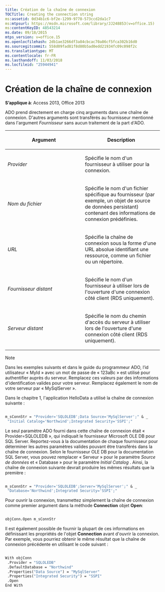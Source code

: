 ```yaml
---
title: Création de la chaîne de connexion
TOCTitle: Creating the connection string
ms:assetid: 0d34b1c6-bf2e-1299-9778-573ccd2da1c7
ms:mtpsurl: https://msdn.microsoft.com/library/JJ248853(v=office.15)
ms:contentKeyID: 48543214
ms.date: 09/18/2015
mtps_version: v=office.15
ms.openlocfilehash: 2db1ae3266df3a84cbcac70a86cf5fca302b16d0
ms.sourcegitcommit: 558d09fad81f8d80b5ad0edd21934fc09c098f2c
ms.translationtype: MT
ms.contentlocale: fr-FR
ms.lasthandoff: 11/03/2018
ms.locfileid: "25944941"
---
```

# <a name="creating-the-connection-string"></a>Création de la chaîne de connexion

**S’applique à**: Access 2013, Office 2013

ADO prend directement en charge cinq arguments dans une chaîne de connexion. D'autres arguments sont transférés au fournisseur mentionné dans l'argument *Fournisseur* sans aucun traitement de la part d'ADO.

<table>
<colgroup>
<col style="width: 50%" />
<col style="width: 50%" />
</colgroup>
<thead>
<tr class="header">
<th><p>Argument</p></th>
<th><p>Description</p></th>
</tr>
</thead>
<tbody>
<tr class="odd">
<td><p><em>Provider</em></p></td>
<td><p>Spécifie le nom d'un fournisseur à utiliser pour la connexion.</p></td>
</tr>
<tr class="even">
<td><p><em>Nom du fichier</em></p></td>
<td><p>Spécifie le nom d'un fichier spécifique au fournisseur (par exemple, un objet de source de données persistant) contenant des informations de connexion prédéfinies.</p></td>
</tr>
<tr class="odd">
<td><p><em>URL</em></p></td>
<td><p>Spécifie la chaîne de connexion sous la forme d'une URL absolue identifiant une ressource, comme un fichier ou un répertoire.</p></td>
</tr>
<tr class="even">
<td><p><em>Fournisseur distant</em></p></td>
<td><p>Spécifie le nom d'un fournisseur à utiliser lors de l'ouverture d'une connexion côté client (RDS uniquement).</p></td>
</tr>
<tr class="odd">
<td><p><em>Serveur distant</em></p></td>
<td><p>Spécifie le nom du chemin d'accès du serveur à utiliser lors de l'ouverture d'une connexion côté client (RDS uniquement).</p></td>
</tr>
</tbody>
</table>



> [!NOTE]
> Dans les exemples suivants et dans le guide du programmeur ADO, l’id utilisateur « MyId » avec un mot de passe de « 123aBc » est utilisé pour authentifier auprès du serveur. Remplacez ces valeurs par des informations d'identification valides pour votre serveur. Remplacez également le nom de votre serveur par « MySqlServer ».

Dans le chapitre 1, l'application HelloData a utilisé la chaîne de connexion suivante :

```vb 
 
m_sConnStr = "Provider='SQLOLEDB';Data Source='MySqlServer';" & _ 
 "Initial Catalog='Northwind';Integrated Security='SSPI';" 
```

Le seul paramètre ADO fourni dans cette chaîne de connexion était « Provider=SQLOLEDB », qui indiquait le fournisseur Microsoft OLE DB pour SQL Server. Reportez-vous à la documentation de chaque fournisseur pour déterminer les autres paramètres valides pouvant être transférés dans la chaîne de connexion. Selon le fournisseur OLE DB pour la documentation SQL Server, vous pouvez remplacer « Serveur » pour le paramètre *Source de données* et « Database » pour le paramètre *Initial Catalog* . Ainsi, la chaîne de connexion suivante devrait produire les mêmes résultats que la première :

```vb 
 
m_sConnStr = "Provider='SQLOLEDB';Server='MySqlServer';" & _ 
 "Database='Northwind';Integrated Security='SSPI';" 
```

Pour ouvrir la connexion, transmettez simplement la chaîne de connexion comme premier argument dans la méthode **Connection** objet **Open**:

```vb 
 
objConn.Open m_sConnStr 
```

Il est également possible de fournir la plupart de ces informations en définissant les propriétés de l'objet **Connection** avant d'ouvrir la connexion. Par exemple, vous pourriez obtenir le même résultat que la chaîne de connexion précédente en utilisant le code suivant :

```vb 
 
With objConn 
 .Provider = "SQLOLEDB" 
 .DefaultDatabase = "Northwind" 
 .Properties("Data Source") = "MySqlServer" 
 .Properties("Integrated Security") = "SSPI" 
 .Open 
End With 
```

